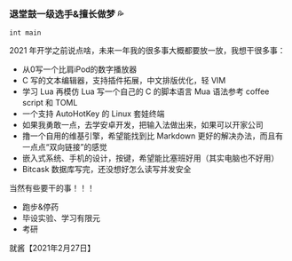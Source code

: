 ### 退堂鼓一级选手&擅长做梦 💦

```
int main
```
2021 年开学之前说点啥，未来一年我的很多事大概都要放一放，我想干很多事：
- 从0写一个比肩iPod的数字播放器
- C 写的文本编辑器，支持插件拓展，中文排版优化，轻 VIM
- 学习 Lua 再模仿 Lua 写一个自己的 C 的脚本语言 Mua 语法参考 coffee script 和 TOML
- 一个支持 AutoHotKey 的 Linux 套娃终端
- 如果我勇敢一点，去学安卓开发，把输入法做出来，如果可以开家公司
- 撸一个自用的维基引擎，希望能找到比 Markdown 更好的解决办法，而且有一点点“双向链接”的感觉
- 嵌入式系统、手机的设计，按键，希望能比塞班好用（其实电脑也不好用）
- Bitcask 数据库写完，还没想好怎么读写并发安全

当然有些要干的事！！！
- 跑步&停药
- 毕设实验、学习有限元
- 考研

就酱【2021年2月27日】
